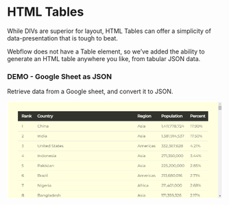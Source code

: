 # HTML Tables

While DIVs are superior for layout, HTML Tables can offer a simplicity of data-presentation that is tough to beat.

Webflow does not have a Table element, so we’ve added the ability to generate an HTML table anywhere you like, from tabular JSON data.

### DEMO - Google Sheet as JSON <a href="#demo---google-sheet-as-json" id="demo---google-sheet-as-json"></a>

Retrieve data from a Google sheet, and convert it to JSON.

![](<../.gitbook/assets/image (9).png>)
